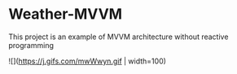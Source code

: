 # Weather-MVVM
This project is an example of MVVM architecture without reactive programming

![](https://j.gifs.com/mwWwyn.gif | width=100)
